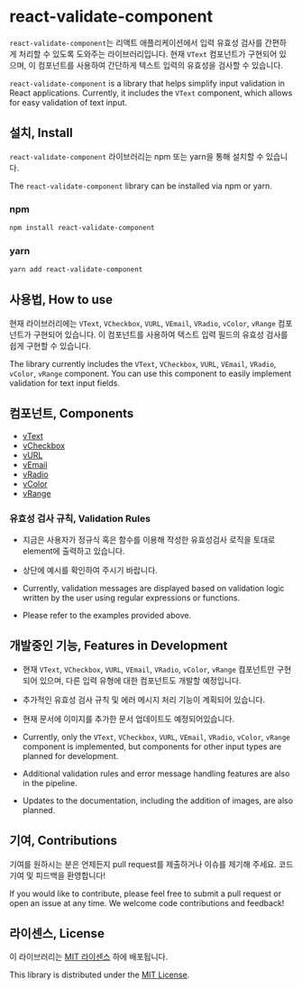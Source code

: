 # react-validate-component

`react-validate-component`는 리액트 애플리케이션에서 입력 유효성 검사를 간편하게 처리할 수 있도록 도와주는 라이브러리입니다. 현재 `VText` 컴포넌트가 구현되어 있으며, 이 컴포넌트를 사용하여 간단하게 텍스트 입력의 유효성을 검사할 수 있습니다.

`react-validate-component` is a library that helps simplify input validation in React applications. Currently, it includes the `VText` component, which allows for easy validation of text input.

## 설치, Install

`react-validate-component` 라이브러리는 npm 또는 yarn을 통해 설치할 수 있습니다.

The `react-validate-component` library can be installed via npm or yarn.

### npm

```bash
npm install react-validate-component
```

### yarn

```bash
yarn add react-validate-component
```

## 사용법, How to use

현재 라이브러리에는 `VText`, `VCheckbox`, `VURL`, `VEmail`, `VRadio`, `vColor`, `vRange` 컴포넌트가 구현되어 있습니다. 이 컴포넌트를 사용하여 텍스트 입력 필드의 유효성 검사를 쉽게 구현할 수 있습니다.

The library currently includes the `VText`, `VCheckbox`, `VURL`, `VEmail`, `VRadio`, `vColor`, `vRange` component. You can use this component to easily implement validation for text input fields.

## 컴포넌트, Components

- [vText](./doc/vtext.md)
- [vCheckbox](./doc/vcheckbox.md)
- [vURL](./doc/vurl.md)
- [vEmail](./doc/vemail.md)
- [vRadio](./doc/vradio.md)
- [vColor](./doc/vcolor.md)
- [vRange](./doc/vrange.md)

### 유효성 검사 규칙, Validation Rules

- 지금은 사용자가 정규식 혹은 함수를 이용해 작성한 유효성검사 로직을 토대로 element에 출력하고 있습니다.
- 상단에 예시를 확인하여 주시기 바랍니다.

- Currently, validation messages are displayed based on validation logic written by the user using regular expressions or functions.
- Please refer to the examples provided above.

## 개발중인 기능, Features in Development

- 현재 `VText`, `VCheckbox`, `VURL`, `VEmail`, `VRadio`, `vColor`, `vRange` 컴포넌트만 구현되어 있으며, 다른 입력 유형에 대한 컴포넌트도 개발할 예정입니다.
- 추가적인 유효성 검사 규칙 및 에러 메시지 처리 기능이 계획되어 있습니다.
- 현재 문서에 이미지를 추가한 문서 업데이트도 예정되어있습니다.

- Currently, only the `VText`, `VCheckbox`, `VURL`, `VEmail`, `VRadio`, `vColor`, `vRange` component is implemented, but components for other input types are planned for development.
- Additional validation rules and error message handling features are also in the pipeline.
- Updates to the documentation, including the addition of images, are also planned.

## 기여, Contributions

기여를 원하시는 분은 언제든지 pull request를 제출하거나 이슈를 제기해 주세요. 코드 기여 및 피드백을 환영합니다!

If you would like to contribute, please feel free to submit a pull request or open an issue at any time. We welcome code contributions and feedback!

## 라이센스, License

이 라이브러리는 [MIT 라이센스](LICENSE) 하에 배포됩니다.

This library is distributed under the [MIT License](LICENSE).
